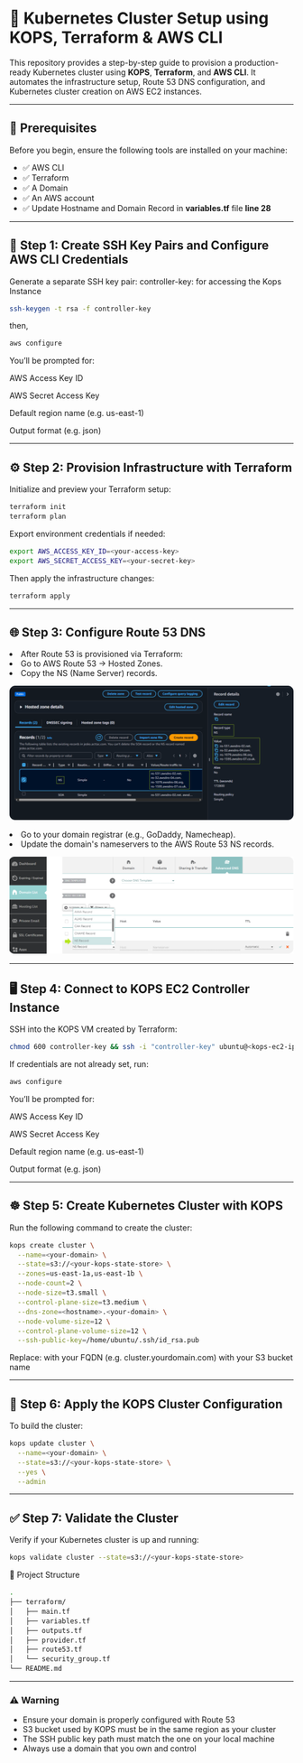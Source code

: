 # 🚀 Kubernetes Cluster Setup using KOPS, Terraform & AWS CLI

This repository provides a step-by-step guide to provision a production-ready Kubernetes cluster using **KOPS**, **Terraform**, and **AWS CLI**. It automates the infrastructure setup, Route 53 DNS configuration, and Kubernetes cluster creation on AWS EC2 instances.

---

## 🧰 Prerequisites

Before you begin, ensure the following tools are installed on your machine:

- ✅ AWS CLI
- ✅ Terraform
- ✅ A Domain
- ✅ An AWS account
- ✅ Update Hostname and Domain Record in **variables.tf** file **line 28**

---
## 🔐 Step 1: Create SSH Key Pairs and Configure AWS CLI Credentials
Generate a separate SSH key pair:
controller-key: for accessing the Kops Instance
``` bash
ssh-keygen -t rsa -f controller-key
```
then,
```bash
aws configure
```
You’ll be prompted for:

AWS Access Key ID

AWS Secret Access Key

Default region name (e.g. us-east-1)

Output format (e.g. json)

<hr>

## ⚙️ Step 2: Provision Infrastructure with Terraform
Initialize and preview your Terraform setup:

```bash
terraform init
terraform plan
```
Export environment credentials if needed:
```bash
export AWS_ACCESS_KEY_ID=<your-access-key>
export AWS_SECRET_ACCESS_KEY=<your-secret-key>
```
Then apply the infrastructure changes:

``` bash
terraform apply
```

<hr>

## 🌐 Step 3: Configure Route 53 DNS
<li> After Route 53 is provisioned via Terraform:

<li> Go to AWS Route 53 → Hosted Zones.

<li> Copy the NS (Name Server) records.
<br> 

![NameServer Record](https://github.com/GitanshKapoor/Kubernetes-Cluster-Deployment-Using-KOPS-and-Terraform/blob/main/DNS.png)

<li>Go to your domain registrar (e.g., GoDaddy, Namecheap).
<li>Update the domain's nameservers to the AWS Route 53 NS records.
<br>
  
![NameServer Record](https://github.com/GitanshKapoor/Kubernetes-Cluster-Deployment-Using-KOPS-and-Terraform/blob/main/NameServer%20Record.png)

<hr>

## 🖥️ Step 4: Connect to KOPS EC2 Controller Instance
SSH into the KOPS VM created by Terraform:

``` bash
chmod 600 controller-key && ssh -i "controller-key" ubuntu@<kops-ec2-ip>
```
If credentials are not already set, run:
``` bash
aws configure
```
You’ll be prompted for:

AWS Access Key ID

AWS Secret Access Key

Default region name (e.g. us-east-1)

Output format (e.g. json)

<hr>

## ☸️ Step 5: Create Kubernetes Cluster with KOPS
Run the following command to create the cluster:

``` bash
kops create cluster \
  --name=<your-domain> \
  --state=s3://<your-kops-state-store> \
  --zones=us-east-1a,us-east-1b \
  --node-count=2 \
  --node-size=t3.small \
  --control-plane-size=t3.medium \
  --dns-zone=<hostname>.<your-domain> \
  --node-volume-size=12 \
  --control-plane-volume-size=12 \
  --ssh-public-key=/home/ubuntu/.ssh/id_rsa.pub
```
Replace:
<your-domain> with your FQDN (e.g. cluster.yourdomain.com)
<your-kops-state-store> with your S3 bucket name

<hr>

## 🔄 Step 6: Apply the KOPS Cluster Configuration
To build the cluster:

``` bash
kops update cluster \
  --name=<your-domain> \
  --state=s3://<your-kops-state-store> \
  --yes \
  --admin
```

<hr>

## ✅ Step 7: Validate the Cluster
Verify if your Kubernetes cluster is up and running:
``` bash
kops validate cluster --state=s3://<your-kops-state-store>
```
📁 Project Structure
```sh
.
├── terraform/
│   ├── main.tf
│   ├── variables.tf
│   ├── outputs.tf
│   ├── provider.tf
│   ├── route53.tf
│   └── security_group.tf
└── README.md
```

<hr>

### ⚠️ Warning
- Ensure your domain is properly configured with Route 53
- S3 bucket used by KOPS must be in the same region as your cluster
- The SSH public key path must match the one on your local machine
- Always use a domain that you own and control
